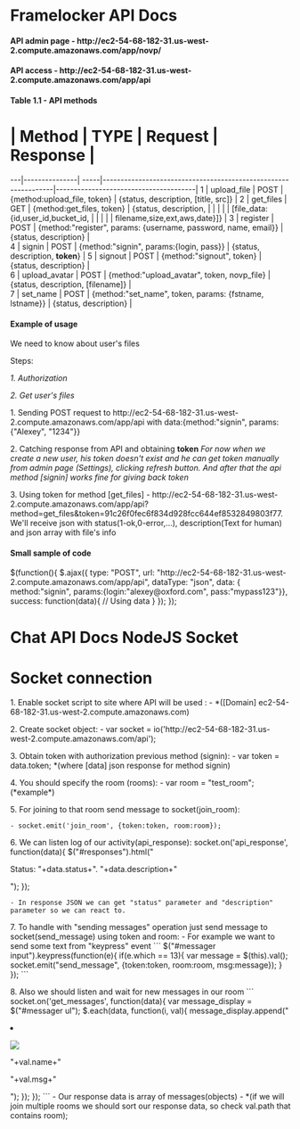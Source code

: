 Framelocker API Docs
========
<h4>API admin page - http://ec2-54-68-182-31.us-west-2.compute.amazonaws.com/app/novp/</h4>
<h4>API access - http://ec2-54-68-182-31.us-west-2.compute.amazonaws.com/app/api</h4>
<h4>Table 1.1 - API methods</h4>

 # | Method        | TYPE | Request                                                        | Response                              |
---|---------------| -----|----------------------------------------------------------------|---------------------------------------|
 1 | upload_file   | POST | {method:upload_file, token}                                    | {status, description, [title, src]}   |
 2 | get_files     | GET  | {method:get_files, token}                                      | {status, description,                 |
   |			   |	  |															 	   | [file_data:{id,user_id,bucket_id,     |
   |               |      |                                                        		   | filename,size,ext,aws,date}]}         |
 3 | register      | POST | {method:"register", params: {username, password, name, email}} | {status, description}                 |     
 4 | signin        | POST | {method:"signin", params:{login, pass}}                        | {status, description, <b>token</b>}   |
 5 | signout       | POST | {method:"signout", token}                                      | {status, description}                 |         
 6 | upload_avatar | POST | {method:"upload_avatar", token, novp_file}                     | {status, description, [filename]}     |          
 7 | set_name      | POST | {method:"set_name", token, params: {fstname, lstname}}         | {status, description}                 |   
 
<h4>Example of usage</h4>
<p>We need to know about user's files</p>
<p>Steps:</p>
<p><i>1. Authorization </i></p>
<p><i>2. Get user's files </i></p>

<p>1. Sending POST request to http://ec2-54-68-182-31.us-west-2.compute.amazonaws.com/app/api with data:{method:"signin", params:{"Alexey", "1234"}}</p>
<p>2. Catching response from API and obtaining <b>token</b> <i>For now when we create a new user, his token doesn't exist and he can get token manually from admin page (Settings), clicking refresh button. And after that the api method [signin] works fine for giving back token</i></p>
<p>3. Using token for method [get_files] - http://ec2-54-68-182-31.us-west-2.compute.amazonaws.com/app/api?method=get_files&token=91c26f0fec6f834d928fcc644ef8532849803f77. We'll receive json with status(1-ok,0-error,...), description(Text for human) and json array with file's info</p>	


<h4>Small sample of code</h4>
	$(function(){
		$.ajax({
			type: "POST",
			url: "http://ec2-54-68-182-31.us-west-2.compute.amazonaws.com/app/api",
			dataType: "json",
			data: { method:"signin", params:{login:"alexey@oxford.com", pass:"mypass123"}},
			success: function(data){
				// Using data
			}
		});
	});

Chat API Docs
NodeJS Socket
========
# Socket connection
<p>1. Enable socket script to site where API will be used :
	- <script type="text/javascript" src="http://[domain]/socket.io/socket.io.js"></script> 
	*([Domain] ec2-54-68-182-31.us-west-2.compute.amazonaws.com)
</p>
<p>2. Create socket object:
	- var socket = io('http://ec2-54-68-182-31.us-west-2.compute.amazonaws.com/api');
</p>
<p>3. Obtain token with authorization previous method (signin):
	- var token = data.token;
	*(where [data] json response for method signin)
</p>
<p>4. You should specify the room (rooms):
	- var room = "test_room"; (*example*)
</p>
<p>5. For joining to that room send message to socket(join_room):
	
	- socket.emit('join_room', {token:token, room:room});
	
</p>

<p>6. We can listen log of our activity(api_response):
	socket.on('api_response', function(data){
		$("#responses").html("<p>Status: "+data.status+". "+data.description+"</p>");
	});
	
	- In response JSON we can get "status" parameter and "description" parameter so we can react to.
</p>

<p>7. To handle with "sending messages" operation just send message to socket(send_message) using token and room:
	- For example we want to send some text from "keypress" event
	```
	$("#messager input").keypress(function(e){
		if(e.which == 13){
			var message = $(this).val();
			socket.emit("send_message", {token:token, room:room, msg:message});
		}
	});
	```
</p>

<p>8. Also we should listen and wait for new messages in our room
	```
	socket.on('get_messages', function(data){
		var message_display = $("#messager ul");
		$.each(data, function(i, val){
			message_display.append("<li><p><img src='"+val.avatar+"'></p><p>"+val.name+"</p><p>"+val.msg+"</p></li>");			
		});
	});
	```
	- Our response data is array of messages(objects)
	- *(if we will join multiple rooms we should sort our response data, so check val.path that contains room);
</p>

